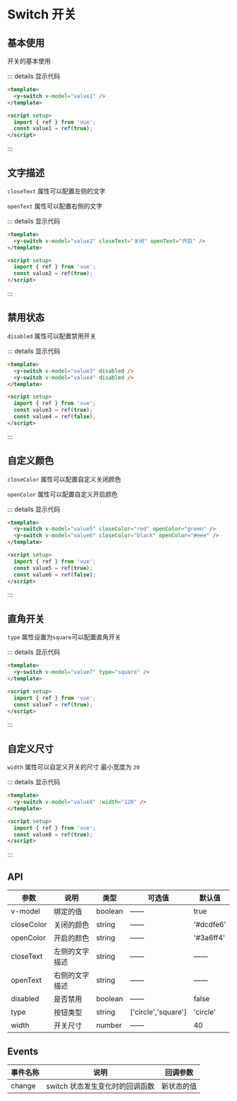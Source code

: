 # Switch 开关

## 基本使用

开关的基本使用

<y-switch v-model="value1" />

::: details 显示代码

```html
<template>
  <y-switch v-model="value1" />
</template>

<script setup>
  import { ref } from 'vue';
  const value1 = ref(true);
</script>
```

:::

## 文字描述

`closeText` 属性可以配置左侧的文字

`openText` 属性可以配置右侧的文字

<y-switch v-model="value2" closeText="关闭" openText="开启" />

::: details 显示代码

```html
<template>
  <y-switch v-model="value2" closeText="关闭" openText="开启" />
</template>

<script setup>
  import { ref } from 'vue';
  const value2 = ref(true);
</script>
```

:::

## 禁用状态

`disabled` 属性可以配置禁用开关

<y-switch v-model="value3" disabled />
<y-switch v-model="value4" disabled />

::: details 显示代码

```html
<template>
  <y-switch v-model="value3" disabled />
  <y-switch v-model="value4" disabled />
</template>

<script setup>
  import { ref } from 'vue';
  const value3 = ref(true);
  const value4 = ref(false);
</script>
```

:::

## 自定义颜色

`closeColor` 属性可以配置自定义关闭颜色

`openColor` 属性可以配置自定义开启颜色

<y-switch v-model="value5" closeColor="red" openColor="green" />
<y-switch v-model="value6" closeColor="black" openColor="#eee" />

::: details 显示代码

```html
<template>
  <y-switch v-model="value5" closeColor="red" openColor="green" />
  <y-switch v-model="value6" closeColor="black" openColor="#eee" />
</template>

<script setup>
  import { ref } from 'vue';
  const value5 = ref(true);
  const value6 = ref(false);
</script>
```

:::

## 直角开关

`type` 属性设置为`square`可以配置直角开关

<y-switch v-model="value7" type="square" />

::: details 显示代码

```html
<template>
  <y-switch v-model="value7" type="square" />
</template>

<script setup>
  import { ref } from 'vue';
  const value7 = ref(true);
</script>
```

:::

## 自定义尺寸

`width` 属性可以自定义开关的尺寸 最小宽度为 `20`

<y-switch v-model="value8" :width="120" />

::: details 显示代码

```html
<template>
  <y-switch v-model="value8" :width="120" />
</template>

<script setup>
  import { ref } from 'vue';
  const value8 = ref(true);
</script>
```

:::

## API

| 参数       | 说明           | 类型    | 可选值              | 默认值    |
| ---------- | -------------- | ------- | ------------------- | --------- |
| v-model    | 绑定的值       | boolean | ——                  | true      |
| closeColor | 关闭的颜色     | string  | ——                  | '#dcdfe6' |
| openColor  | 开启的颜色     | string  | ——                  | '#3a6ff4' |
| closeText  | 左侧的文字描述 | string  | ——                  | ——        |
| openText   | 右侧的文字描述 | string  | ——                  | ——        |
| disabled   | 是否禁用       | boolean | ——                  | false     |
| type       | 按钮类型       | string  | ['circle','square'] | 'circle'  |
| width      | 开关尺寸       | number  | ——                  | 40        |

## Events

| 事件名称 | 说明                            | 回调参数   |
| -------- | ------------------------------- | ---------- |
| change   | switch 状态发生变化时的回调函数 | 新状态的值 |

<script setup>
  import { ref } from 'vue'
  const value1 = ref(true)
  const value2 = ref(true)
  const value3 = ref(true)
  const value4 = ref(false)
  const value5 = ref(true)
  const value6 = ref(false)
  const value7 = ref(true)
  const value8 = ref(true)
</script>
